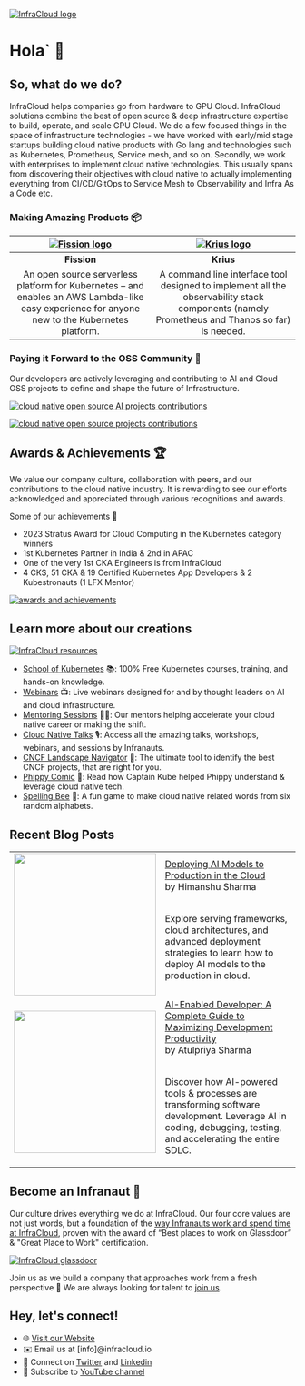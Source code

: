 [![InfraCloud logo](https://www.infracloud.io/assets/img/infracloud-org-github-repo/unleash-growth.png 'InfraCloud homepage')](https://www.infracloud.io/)

# Hola` 👋

## So, what do we do?

InfraCloud helps companies go from hardware to GPU Cloud. InfraCloud solutions combine the best of open source & deep infrastructure expertise to build, operate, and scale GPU Cloud. We do a few focused things in the space of infrastructure technologies - we have worked with early/mid stage startups building cloud native products with Go lang and technologies such as Kubernetes, Prometheus, Service mesh, and so on. Secondly, we work with enterprises to implement cloud native technologies. This usually spans from discovering their objectives with cloud native to actually implementing everything from CI/CD/GitOps to Service Mesh to Observability and Infra As a Code etc.

### Making Amazing Products 📦

|[![Fission logo](https://www.infracloud.io/assets/img/infracloud-org-github-repo/fission.png 'Fission')](https://www.infracloud.io/serverless-functions-kubernetes/)|[![Krius logo](https://www.infracloud.io/assets/img/infracloud-org-github-repo/krius.png 'Krius')](https://www.infracloud.io/)|
|:---:|:---:|
|**Fission**|**Krius**|
|An open source serverless platform for Kubernetes – and enables an AWS Lambda-like easy experience for anyone new to the Kubernetes platform.| A command line interface tool designed to implement all the observability stack components (namely Prometheus and Thanos so far) is needed.

### Paying it Forward to the OSS Community 🤖
Our developers are actively leveraging and contributing to AI and Cloud OSS projects to define and shape the future of Infrastructure.

[![cloud native open source AI projects contributions](https://www.infracloud.io/assets/img/infracloud-org-github-repo/ai-oss-icons.png 'AI OSS contributions')](https://www.infracloud.io/cloud-native-open-source-contributions/)

[![cloud native open source projects contributions](https://www.infracloud.io/assets/img/infracloud-org-github-repo/oss-contributions.png 'OSS contributions')](https://www.infracloud.io/cloud-native-open-source-contributions/)


## Awards & Achievements 🏆

We value our company culture, collaboration with peers, and our contributions to the cloud native industry. It is rewarding to see our efforts acknowledged and appreciated through various recognitions and awards.

Some of our achievements 💪

- 2023 Stratus Award for Cloud Computing in the Kubernetes category winners
- 1st Kubernetes Partner in India & 2nd in APAC
- One of the very 1st CKA Engineers is from InfraCloud
- 4 CKS, 51 CKA & 19 Certified Kubernetes App Developers & 2 Kubestronauts (1 LFX Mentor)
  
[![awards and achievements](https://www.infracloud.io/assets/img/infracloud-org-github-repo/awards-and-achievements.png 'awards & achievements')](https://www.infracloud.io/about-us/)


## Learn more about our creations

[![InfraCloud resources](https://www.infracloud.io/assets/img/infracloud-org-github-repo/infracloud-creations.png 'InfraCloud resources')](https://www.infracloud.io/)

- [School of Kubernetes](https://www.infracloud.io/kubernetes-school/) 📚: 100% Free Kubernetes courses, training, and hands-on knowledge.
- [Webinars](https://www.infracloud.io/webinars/) 📺: Live webinars designed for and by thought leaders on AI and cloud infrastructure.
- [Mentoring Sessions](https://www.infracloud.io/career-cloud-native/) 🧑‍🏫: Our mentors helping accelerate your cloud native career or making the shift.
- [Cloud Native Talks](https://www.infracloud.io/cloud-native-talks/) 🎙️: Access all the amazing talks, workshops, webinars, and sessions by Infranauts.
- [CNCF Landscape Navigator](https://www.infracloud.io/landscape-navigator/) 🧭: The ultimate tool to identify the best CNCF projects, that are right for you.
- [Phippy Comic](https://www.infracloud.io/phippy-cloud-native-transformation/) 📕: Read how Captain Kube helped Phippy understand & leverage cloud native tech.
- [Spelling Bee](https://www.infracloud.io/play/spelling-bee/) 🐝: A fun game to make cloud native related words from six random alphabets.


## Recent Blog Posts

<table>

<!-- BLOG-POST-LIST:START --><tr>
  <td>
    <a href="https://www.infracloud.io/blogs/deploying-ai-models-to-production-in-cloud/">
      <img width="250px" src="https://www.infracloud.io/assets/img/Blog/deploying-ai-models/deploying-ai-models-to-production-in-the-cloud-1200x628.png">
    </a>
  </td>
  <td>
    <a href="https://www.infracloud.io/blogs/deploying-ai-models-to-production-in-cloud/">Deploying AI Models to Production in the Cloud</a> <br/>
    by Himanshu Sharma
    <br/>
    <br/>
    <p> Explore serving frameworks, cloud architectures, and advanced deployment strategies to learn how to deploy AI models to the production in cloud. </p>
  </td>
</tr>

<tr>
  <td>
    <a href="https://www.infracloud.io/blogs/ai-enabled-developer-maximizing-development-productivity/">
      <img width="250px" src="https://www.infracloud.io/assets/img/Blog/ai-enabled-developer/ai-enabled-developer-1200x628.png">
    </a>
  </td>
  <td>
    <a href="https://www.infracloud.io/blogs/ai-enabled-developer-maximizing-development-productivity/">AI-Enabled Developer: A Complete Guide to Maximizing Development Productivity</a> <br/>
    by Atulpriya Sharma
    <br/>
    <br/>
    <p> Discover how AI-powered tools &amp; processes are transforming software development. Leverage AI in coding, debugging, testing, and accelerating the entire SDLC. </p>
  </td>
</tr>

<!-- BLOG-POST-LIST:END -->

</table>

## Become an Infranaut 🌌

Our culture drives everything we do at InfraCloud. Our four core values are not just words, but a foundation of the [way Infranauts work and spend time at InfraCloud](https://www.infracloud.io/the-infracloud-way/), proven with the award of “Best places to work on Glassdoor” & "Great Place to Work" certification.

[![InfraCloud glassdoor](https://www.infracloud.io/assets/img/infracloud-org-github-repo/glassdoor-ratings.png 'InfraCloud glassdoor')](https://www.infracloud.io/careers/)


Join us as we build a company that approaches work from a fresh perspective 🌿 We are always looking for talent to [join us](https://www.infracloud.io/careers/).


## Hey, let's connect!

- 🌐 [Visit our Website](https://www.infracloud.io)
- ✉️ Email us at [info]@infracloud.io
- 📱 Connect on [Twitter](https://twitter.com/infracloudio) and [Linkedin](https://www.linkedin.com/company/infracloudio/)
- 🎥 Subscribe to [YouTube channel](https://www.youtube.com/@InfraCloud)
